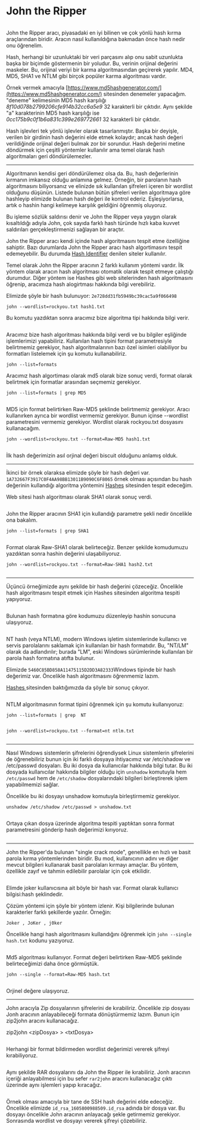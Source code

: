 # John the Ripper

<figure><img src="../.gitbook/assets/john-the-ripper.png" alt=""><figcaption></figcaption></figure>

John the Ripper aracı, piyasadaki en iyi bilinen ve çok yönlü hash kırma araçlarından biridir. Aracın nasıl kullanıldığına bakmadan önce hash nedir onu öğrenelim.&#x20;

Hash, herhangi bir uzunluktaki bir veri parçasını alıp onu sabit uzunlukta başka bir biçimde göstermenin bir yoludur. Bu, verinin orijinal değerini maskeler. Bu, orijinal veriyi bir karma algoritmasından geçirerek yapılır. MD4, MD5, SHA1 ve NTLM gibi birçok popüler karma algoritması vardır.&#x20;

Örnek vermek amacıyla [https://www.md5hashgenerator.com/](https://www.md5hashgenerator.com/) sitesinden denemeler yapacağım. "deneme" kelimesinin MD5 hash karşılığı _8f10d078b2799206cfe914b32cc6a5e9_ 32 karakterli bir çıktıdır. Aynı şekilde "a" karakterinin MD5 hash karşılığı ise _0cc175b9c0f1b6a831c399e269772661_ 32 karakterli bir çıktıdır.&#x20;

Hash işlevleri tek yönlü işlevler olarak tasarlanmıştır. Başka bir deyişle, verilen bir girdinin hash değerini elde etmek kolaydır; ancak hash değeri verildiğinde orijinal değeri bulmak zor bir sorundur. Hash değerini metine döndürmek için çeşitli yöntemler kullanılır ama temel olarak hash algoritmaları geri döndürülemezler.

***

Algoritmanın kendisi  geri döndürülemez olsa da. Bu, hash değerlerinin kırmanın imkansız olduğu anlamına gelmez. Örneğin, bir parolanın hash algoritmasını biliyorsanız ve elinizde sık kullanılan şifreleri içeren bir wordlist olduğunu düşünün. Listede bulunan bütün şifreleri verilen algoritmaya göre hashleyip elimizde bulunan hash değeri ile kontrol ederiz. Eşleşiyorlarsa, artık o hashin hangi kelimeye karşılık geldiğini öğrenmiş oluyoruz.

Bu işleme sözlük saldırısı denir ve John the Ripper veya yaygın olarak kısaltıldığı adıyla John, çok sayıda farklı hash türünde hızlı kaba kuvvet saldırıları gerçekleştirmenizi sağlayan bir araçtır.



John the Ripper aracı kendi içinde hash algoritmasını tespit etme özelliğine sahiptir. Bazı durumlarda John the Ripper aracı hash  algortimasını tespit edemeyebilir. Bu durumda [Hash Identifier](https://hashes.com/en/tools/hash\_identifier) denilen siteler kullanılır.&#x20;

Temel olarak John the Ripper aracının 2 farklı kullanım yöntemi vardır. İlk yöntem olarak aracın hash algoritması otomatik olarak tespit etmeye çalıştığı durumdur. Diğer yöntem ise Hashes gibi web sitelerinden hash algoritmasını öğrenip, aracımıza hash alogirtması hakkında bilgi verebiliriz.&#x20;

Elimizde şöyle bir hash bulunuyor: `2e728dd31fb5949bc39cac5a9f066498`

```
john --wordlist=rockyou.txt hash1.txt
```

Bu komutu yazdıktan sonra aracımız bize algoritma tipi hakkında bilgi verir.&#x20;

<figure><img src="../.gitbook/assets/image (1) (1) (1) (1).png" alt=""><figcaption></figcaption></figure>

Aracımız bize hash algoritması hakkında bilgi verdi ve bu bilgiler eşliğinde işlemlerimizi yapabiliriz. Kullanılan hash tipini format parametresiyle belirtmemiz gerekiyor, hash algoritmalarının bazı özel isimleri olabiliyor bu formatları listelemek için şu komutu kullanabiliriz.&#x20;

`john --list=formats`

Aracımız hash algortiması olarak md5 olarak bize sonuç verdi, format olarak belirtmek için formatlar arasından seçmemiz gerekiyor.

`john --list=formats | grep MD5`

<figure><img src="../.gitbook/assets/image (3) (1).png" alt=""><figcaption></figcaption></figure>

MD5 için format belirtirken Raw-MD5 şeklinde belirtmemiz gerekiyor. Aracı kullanırken ayrıca bir wordlist vermemiz gerekiyor. Bunun içinse --wordlist parametresini vermemiz gerekiyor. Wordlist olarak rockyou.txt dosyasını kullanacağım.&#x20;

`john --wordlist=rockyou.txt --format=Raw-MD5 hash1.txt`

<figure><img src="../.gitbook/assets/image (4) (1).png" alt=""><figcaption></figcaption></figure>

İlk hash değerimizin asıl orjinal değeri biscuit olduğunu anlamış olduk.

***

İkinci bir örnek olaraksa elimizde şöyle bir hash değeri var. `1A732667F3917C0F4AA98BB13011B9090C6F8065` örnek olması açısından bu hash değerinin kullandığı algoritma yöntemini [Hashes](https://hashes.com/en/tools/hash\_identifier) sitesinden tespit edeceğim.&#x20;

Web sitesi hash algoritması olarak SHA1 olarak sonuç verdi.

<figure><img src="../.gitbook/assets/image (5) (1).png" alt=""><figcaption></figcaption></figure>

John the Ripper aracının SHA1 için kullandığı parametre şekli nedir öncelikle ona bakalım.

`john --list=formats | grep SHA1`

<figure><img src="../.gitbook/assets/image (6).png" alt=""><figcaption></figcaption></figure>

Format olarak Raw-SHA1 olarak belirteceğiz. Benzer şekilde komudumuzu yazdıktan sonra hashin değerini ulaşabiliyoruz.

`john --wordlist=rockyou.txt --format=Raw-SHA1 hash2.txt`

<figure><img src="../.gitbook/assets/image (7).png" alt=""><figcaption></figcaption></figure>

***

Üçüncü örneğimizde aynı şekilde bir hash değerini çözeceğiz. Öncelikle hash algoritmasını tespit etmek için Hashes sitesinden algoritma tespiti yapıyoruz.

<figure><img src="../.gitbook/assets/image (9).png" alt=""><figcaption></figcaption></figure>

Bulunan hash formatına göre kodumuzu düzenleyip hashin sonucuna ulaşıyoruz.

<figure><img src="../.gitbook/assets/image (8).png" alt=""><figcaption></figcaption></figure>

NT hash (veya NTLM), modern Windows işletim sistemlerinde kullanıcı ve servis parolalarını saklamak için kullanılan bir hash formatıdır. Bu, "NT/LM" olarak da adlandırılır; burada "LM", eski Windows sürümlerinde kullanılan bir parola hash formatına atıfta bulunur.

Elimizde `5460C85BD858A11475115D2DD3A82333`Windows tipinde bir hash değerimiz var. Öncelikle hash algoritmasını öğrenmemiz lazım.&#x20;

[Hashes ](https://hashes.com/en/tools/hash\_identifier)sitesinden baktığımızda da şöyle bir sonuç çıkıyor.

<figure><img src="../.gitbook/assets/image (11).png" alt=""><figcaption></figcaption></figure>

NTLM algoritmasının format tipini öğrenmek için şu komutu kullanıyoruz:

`john --list=formats | grep  NT`

<figure><img src="../.gitbook/assets/image (12).png" alt=""><figcaption></figcaption></figure>

`john --wordlist=rockyou.txt --format=nt ntlm.txt`

<figure><img src="../.gitbook/assets/image (13).png" alt=""><figcaption></figcaption></figure>

***

Nasıl Windows sistemlerin şifrelerini öğrendiysek Linux sistemlerin şifrelerini de öğrenebiliriz bunun için iki farklı dosyaya ihtiyacımız var /etc/shadow ve /etc/passwd dosyaları. Bu iki dosya da kullanıcılar hakkında bilgi tutar. Bu iki dosyada kullanıcılar hakkında bilgiler olduğu için `unshadow` komutuyla hem `/etc/passwd` hem de `/etc/shadow` dosyalarındaki bilgileri birleştirerek işlem yapabilmemizi sağlar.

Öncelikle bu iki dosyayı unshadow komutuyla birleştirmemiz gerekiyor.&#x20;

`unshadow /etc/shadow /etc/passwd > unshadow.txt`

<figure><img src="../.gitbook/assets/image (14).png" alt=""><figcaption></figcaption></figure>

Ortaya çıkan dosya üzerinde algoritma tespiti yaptıktan sonra format parametresini gönderip hash değerimizi kırıyoruz.

<figure><img src="../.gitbook/assets/image (15).png" alt=""><figcaption></figcaption></figure>

***

John the Ripper'da bulunan "single crack mode", genellikle en hızlı ve basit parola kırma yöntemlerinden biridir. Bu mod, kullanıcının adını ve diğer mevcut bilgileri kullanarak basit parolaları kırmayı amaçlar. Bu yöntem, özellikle zayıf ve tahmin edilebilir parolalar için çok etkilidir.

<figure><img src="../.gitbook/assets/image (16).png" alt=""><figcaption></figcaption></figure>

Elimde joker kullanıcısına ait böyle bir hash var. Format olarak kullanıcı bilgisi:hash şeklindedir.

Çözüm yöntemi için şöyle bir yöntem izlenir. Kişi bilgilerinde bulunan karakterler farklı şekillerde yazılır. Örneğin:

`Joker , JoKer , j0ker`&#x20;

Öncelikle hangi hash algoritmasını kullandığını öğrenmek için `john --single hash.txt` kodunu yazıyoruz.&#x20;

<figure><img src="../.gitbook/assets/image (17).png" alt=""><figcaption></figcaption></figure>

Md5 algoritması kullanıyor. Format değeri belirtirken Raw-MD5 şeklinde belirteceğimizi daha önce görmüştük.

`john --single --format=Raw-MD5 hash.txt`

<figure><img src="../.gitbook/assets/image (18).png" alt=""><figcaption></figcaption></figure>

Orjinel değere ulaşıyoruz.

***

John aracıyla Zip dosyalarının şifrelerini de kırabiliriz. Öncelikle zip dosyası Jonh aracının anlayabileceği formata dönüştürmemiz lazım. Bunun için zip2john aracını kullanacağız.

zip2john \<zipDosya> > \<txtDosya>

<figure><img src="../.gitbook/assets/image (19).png" alt=""><figcaption></figcaption></figure>

Herhangi bir format bildirmeden wordlist değerimizi vererek şifreyi kırabiliyoruz.

<figure><img src="../.gitbook/assets/image (20).png" alt=""><figcaption></figcaption></figure>

Aynı şekilde RAR dosyalarını da John the Ripper ile kırabiliriz. Jonh aracının içeriği anlayabilmesi için bu sefer `rar2john` aracını kullanacağız çıktı üzerinde aynı işlemleri yapıp kıracağız.

<figure><img src="../.gitbook/assets/image (21).png" alt=""><figcaption></figcaption></figure>

Örnek olması amacıyla bir tane de SSH hash değerini elde edeceğiz. Öncelikle elimizde `id_rsa_1605800988509.id_rsa`  adında bir dosya var. Bu dosyayı öncelikle John aracının anlayacağı şekle getirmemiz gerekiyor. Sonrasında wordlist ve dosyayı vererek şifreyi çözebiliriz.

<figure><img src="../.gitbook/assets/image (22).png" alt=""><figcaption></figcaption></figure>
